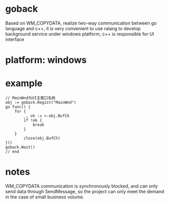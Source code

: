 # goback
Based on WM_COPYDATA, realize two-way communication between go language and c++, it is very convenient to use ralang to develop background service under windows platform, c++ is responsible for UI interface

# platform: windows

# example

```
// MainWnd为UI主窗口名称 
obj := goback.Regist("MainWnd")
go func() {
	for {
		_, ok := <-obj.BufCh
		if !ok {
			break
		}
	}
        close(obj.BufCh)
}()
goback.Wait()
// end
```

# notes

WM_COPYDATA communication is synchronously blocked, and can only send data through SendMessage, so the project can only meet the demand in the case of small business volume.
